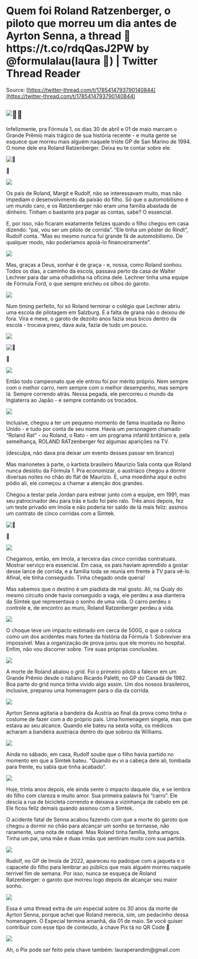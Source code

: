 # Quem foi Roland Ratzenberger, o piloto que morreu um dia antes de Ayrton Senna, a thread 🧶 https\://t.co/rdqQasJ2PW by @formulalau(laura 🏁) | Twitter Thread Reader

Source: [https://twitter-thread.com/t/1785414793790140844](https://twitter-thread.com/t/1785414793790140844)

## ![🧶](https://abs.twimg.com/emoji/v2/svg/1f9f6.svg)🧶

Infelizmente, pra Fórmula 1, os dias 30 de abril e 01 de maio marcam o Grande Prêmio mais trágico de sua história recente - e muita gente se esquece que morreu mais alguém naquele triste GP de San Marino de 1994. O nome dele era Roland Ratzenberger. Deixa eu te contar sobre ele.

![📌](https://abs.twimg.com/emoji/v2/svg/1f4cc.svg)

📌

[![](https://pbs.twimg.com/media/GMcF5JrXkAEcWHJ.png)](https://pbs.twimg.com/media/GMcF5JrXkAEcWHJ?format=png\&name=4096x4096)

Os pais de Roland, Margit e Rudolf, não se interessavam muito, mas não impediam o desenvolvimento da paixão do filho. Só que o automobilismo é um mundo caro, e os Ratzenberger não eram uma família abastada de dinheiro. Tinham o bastante pra pagar as contas, sabe? O essencial.

E, por isso, não ficaram exatamente felizes quando o filho chegou em casa dizendo: “pai, vou ser um piloto de corrida”. “Ele tinha um pôster do Rindt”, Rudolf conta. “Mas eu mesmo nunca fui grande fã de automobilismo. De qualquer modo, não poderíamos apoiá-lo financeiramente”.

[![](https://pbs.twimg.com/media/GMcPEY2WEAITUVd.jpg)](https://pbs.twimg.com/media/GMcPEY2WEAITUVd?format=jpg\&name=4096x4096)

Mas, graças a Deus, sonhar é de graça - e, nossa, como Roland sonhou. Todos os dias, a caminho da escola, passava perto da casa de Walter Lechner para dar uma olhadinha na oficina dele. Lechner tinha uma equipe de Fórmula Ford, o que sempre encheu os olhos do garoto.

[![](https://pbs.twimg.com/media/GMcPYn3WIAAiOs4.jpg)](https://pbs.twimg.com/media/GMcPYn3WIAAiOs4?format=jpg\&name=4096x4096)

Num timing perfeito, foi só Roland terminar o colégio que Lechner abriu uma escola de pilotagem em Salzburg. E a falta de grana não o deixou de fora. Vira e mexe, o garoto de dezoito anos fazia seus bicos dentro da escola - trocava pneu, dava aula, fazia de tudo um pouco.

[![](https://pbs.twimg.com/media/GMcPkRAWEAAYcAJ.jpg)](https://pbs.twimg.com/media/GMcPkRAWEAAYcAJ?format=jpg\&name=4096x4096)

![📌](https://abs.twimg.com/emoji/v2/svg/1f4cc.svg)

📌

[![](https://pbs.twimg.com/media/GMcPtvgWsAAGo1y.png)](https://pbs.twimg.com/media/GMcPtvgWsAAGo1y?format=png\&name=4096x4096)

Então todo campeonato que ele entrou foi por mérito próprio. Nem sempre com o melhor carro, nem sempre com o melhor desempenho, mas sempre lá. Sempre correndo atrás. Nessa pegada, ele percorreu o mundo da Inglaterra ao Japão - e sempre contando os trocados.

[![](https://pbs.twimg.com/media/GMcQZ1xWIAELmJR.jpg)](https://pbs.twimg.com/media/GMcQZ1xWIAELmJR?format=jpg\&name=4096x4096)

Inclusive, chegou a ter um pequeno momento de fama inusitada no Reino Unido - e tudo por conta de seu nome. Havia um personagem chamado “Roland Rat” - ou Roland, o Rato - em um programa infantil britânico e, pela semelhança, ROLAND RATzenberger fez algumas aparições na TV.

(desculpa, não dava pra deixar um evento desses passar em branco)

Mas marionetes à parte, o kartista brasileiro Maurizio Sala conta que Roland nunca desistiu da Fórmula 1. Pra economizar, o austríaco chegou a dormir diversas noites no chão do flat de Maurizio. E, uma moedinha aqui e outro pódio ali, ele começou a chamar a atenção dos grandes.

Chegou a testar pela Jordan para estrear junto com a equipe, em 1991, mas seu patrocinador deu para trás e tudo foi pelo ralo. Três anos depois, fez um teste privado em Imola e não poderia ter saído de lá mais feliz: assinou um contrato de cinco corridas com a Simtek.

![📌](https://abs.twimg.com/emoji/v2/svg/1f4cc.svg)

📌

[![](https://pbs.twimg.com/media/GMcJX3IW0AA_CN3.png)](https://pbs.twimg.com/media/GMcJX3IW0AA_CN3?format=png\&name=4096x4096)

Chegamos, então, em Imola, a terceira das cinco corridas contratuais. Mostrar serviço era essencial. Em casa, os pais haviam aprendido a gostar desse lance de corrida, e a família toda se reunia em frente à TV para vê-lo. Afinal, ele tinha conseguido. Tinha chegado onde queria!

Mas sabemos que o destino é um piadista de mal gosto. Ali, na Qualy do mesmo circuito onde havia conseguido a vaga, ele perdeu a asa dianteira da Simtek que representava o sonho de uma vida. O carro perdeu o controle e, de encontro ao muro, Roland Ratzenberger perdeu a vida.

[![](https://pbs.twimg.com/media/GMcLZ59XEAA-ZV_.png)](https://pbs.twimg.com/media/GMcLZ59XEAA-ZV_?format=png\&name=4096x4096)

O choque teve um impacto estimado em cerca de 500G, o que o coloca como um dos acidentes mais fortes da história da Fórmula 1. Sobreviver era impossível. Mas a organização de prova jurou que ele morreu no hospital. Enfim, não vou discorrer sobre. Tire suas próprias conclusões.

[![](https://pbs.twimg.com/media/GMcLRliXAAApBD1.jpg)](https://pbs.twimg.com/media/GMcLRliXAAApBD1?format=jpg\&name=4096x4096)

A morte de Roland abalou o grid. Foi o primeiro piloto a falecer em um Grande Prêmio desde o italiano Ricardo Paletti, no GP do Canadá de 1982. Boa parte do grid nunca tinha vivido algo assim. Um dos nossos brasileiros, inclusive, preparou uma homenagem para o dia da corrida.

[![](https://pbs.twimg.com/media/GMcMc8mXsAA034J.png)](https://pbs.twimg.com/media/GMcMc8mXsAA034J?format=png\&name=4096x4096)

Ayrton Senna agitaria a bandeira da Áustria ao final da prova como tinha o costume de fazer com a do próprio país. Uma homenagem singela, mas que estava ao seu alcance. Quando ele bateu na sexta volta, os médicos acharam a bandeira austríaca dentro do que sobrou da Williams.

[![](https://pbs.twimg.com/media/GMcNB22WcAA1h5Z.png)](https://pbs.twimg.com/media/GMcNB22WcAA1h5Z?format=png\&name=4096x4096)

Ainda no sábado, em casa, Rudolf soube que o filho havia partido no momento em que a Simtek bateu. “Quando eu vi a cabeça dele ali, tombada para frente, eu sabia que tinha acabado”.

[![](https://pbs.twimg.com/media/GMcOFn2WUAAgPOQ.png)](https://pbs.twimg.com/media/GMcOFn2WUAAgPOQ?format=png\&name=4096x4096)

Hoje, trinta anos depois, ele ainda sente o impacto daquele dia, e se lembra do filho com clareza e muito amor. Sua primeira palavra foi “carro”. Ele descia a rua de bicicleta correndo e deixava a vizinhança de cabelo em pé. Ele ficou feliz demais quando assinou com a Simtek.

O acidente fatal de Senna acabou fazendo com que a morte do garoto que chegou a dormir no chão para alcançar um sonho se tornasse, não raramente, uma nota de rodapé. Mas Roland tinha família, tinha amigos. Tinha um pai, uma mãe e duas irmãs que sentiram muito com sua partida.

[![](https://pbs.twimg.com/media/GMcOCp-XgAA72sh.png)](https://pbs.twimg.com/media/GMcOCp-XgAA72sh?format=png\&name=4096x4096)

Rudolf, no GP de Imola de 2022, apareceu no padoque com a jaqueta e o capacete do filho para lembrar ao público que mais alguém morreu naquele terrível fim de semana. Por isso, nunca se esqueça de Roland Ratzenberger: o garoto que morreu logo depois de alcançar seu maior sonho.

[![](https://pbs.twimg.com/media/GMcQh69XUAEi4ky.png)](https://pbs.twimg.com/media/GMcQh69XUAEi4ky?format=png\&name=4096x4096)

Essa é uma thread extra de um especial sobre os 30 anos da morte de Ayrton Senna, porque achei que Roland merecia, sim, um pedacinho dessa homenagem. O Especial termina amanhã, dia 01 de maio. Se você quiser contribuir com esse tipo de conteúdo, a chave Pix tá no QR Code 🩷

[![](https://pbs.twimg.com/media/GMcQ-KuWkAALe1e.jpg)](https://pbs.twimg.com/media/GMcQ-KuWkAALe1e?format=jpg\&name=4096x4096)

Ah, o Pix pode ser feito pela chave também: lauraperandim\@gmail.com
